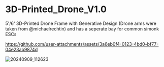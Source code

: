 # 3D-Printed_Drone_V1.0

5'/6' 3D-Printed Drone Frame with Generative Design (Drone arms were taken from @michaelrechtin) and has a seperate bay for common simonk ESCs



https://github.com/user-attachments/assets/3a6eb0f4-0123-4bd0-bf77-04e23ab9874d






![20240909_112623](https://github.com/user-attachments/assets/59df4ff8-a4a2-4a93-aab9-0a39f4672eda)

